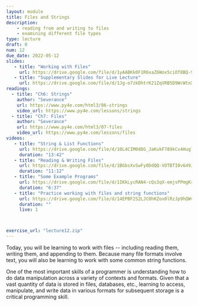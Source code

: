 ```yaml
---
layout: module
title: Files and Strings
description:
    - reading from and writing to files
    - examining different file types
type: lecture
draft: 0
num: 12
due_date: 2022-05-12
slides: 
   - title: "Working with Files"
     url: https://drive.google.com/file/d/1yAABKk0F1R6xaZ6Wox5ciOf8BQ-9m2yw/view?usp=sharing
   - title: "Supplementary Slides for Live Lecture"
     url: https://drive.google.com/file/d/1Jg-o7zkDhtrK21ZqVRB5D9WcWtnXnuNB/view?usp=sharing
readings:
  - title: "Ch6: Strings"
    author: "Severance"
    url: https://www.py4e.com/html3/06-strings
    video_url: https://www.py4e.com/lessons/strings
  - title: "Ch7: Files"
    author: "Severance"
    url: https://www.py4e.com/html3/07-files
    video_url: https://www.py4e.com/lessons/files
videos:
   - title: "String & List Functions"
     url: https://drive.google.com/file/d/10L4CIM0d8G_JaKukF789kCv4HuglRAjp/view?usp=sharing
     duration: "13:42"
   - title: "Reading & Writing Files"
     url: https://drive.google.com/file/d/1BGbsXvSwFy0DdQQ-VOTBTI0v649JwGhR/view?usp=sharing
     duration: "11:12"
   - title: "Some Example Programs"
     url: https://drive.google.com/file/d/1IKkLycRAN4-cQs3qX-emjsPPmgKrbo4F/view?usp=sharing
     duration: "6:37"
   - title: "Practice working with files and string functions"
     url: https://drive.google.com/file/d/14EPBF2S2LJC0hKZox0lRzJp9hQWvefwj/view?usp=sharing
     duration: ""
     live: 1



exercise_url: "lecture12.zip"
---
```



Today, you will be learning to work with files --  including reading them, writing them, and appending to them. Because many file formats involve text, you will also be learning to work with some common string functions.

One of the most important skills of a programmer is understanding how to do data manipulation across a variety of contexts and formats. Given that a vast quantity of data is stored in files, databases, etc., learning to access, manipulate, and write data in various formats for subsequent storage is a critical programming skill.
